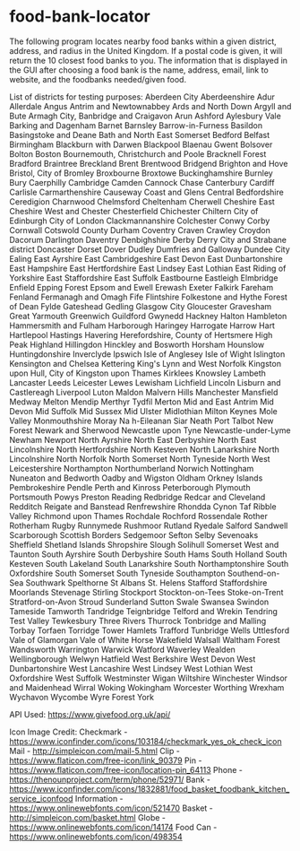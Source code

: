 # food-bank-locator
The following program locates nearby food banks within a given district, address, and radius in the United Kingdom. If a postal code is given, it will return the 10 closest food banks to you. The information that is displayed in the GUI after choosing a food bank is the name, address, email, link to website, and the foodbanks needed/given food.

List of districts for testing purposes:
Aberdeen City
Aberdeenshire
Adur
Allerdale
Angus
Antrim and Newtownabbey
Ards and North Down
Argyll and Bute
Armagh City, Banbridge and Craigavon
Arun
Ashford
Aylesbury Vale
Barking and Dagenham
Barnet
Barnsley
Barrow-in-Furness
Basildon
Basingstoke and Deane
Bath and North East Somerset
Bedford
Belfast
Birmingham
Blackburn with Darwen
Blackpool
Blaenau Gwent
Bolsover
Bolton
Boston
Bournemouth, Christchurch and Poole
Bracknell Forest
Bradford
Braintree
Breckland
Brent
Brentwood
Bridgend
Brighton and Hove
Bristol, City of
Bromley
Broxbourne
Broxtowe
Buckinghamshire
Burnley
Bury
Caerphilly
Cambridge
Camden
Cannock Chase
Canterbury
Cardiff
Carlisle
Carmarthenshire
Causeway Coast and Glens
Central Bedfordshire
Ceredigion
Charnwood
Chelmsford
Cheltenham
Cherwell
Cheshire East
Cheshire West and Chester
Chesterfield
Chichester
Chiltern
City of Edinburgh
City of London
Clackmannanshire
Colchester
Conwy
Corby
Cornwall
Cotswold
County Durham
Coventry
Craven
Crawley
Croydon
Dacorum
Darlington
Daventry
Denbighshire
Derby
Derry City and Strabane
district
Doncaster
Dorset
Dover
Dudley
Dumfries and Galloway
Dundee City
Ealing
East Ayrshire
East Cambridgeshire
East Devon
East Dunbartonshire
East Hampshire
East Hertfordshire
East Lindsey
East Lothian
East Riding of Yorkshire
East Staffordshire
East Suffolk
Eastbourne
Eastleigh
Elmbridge
Enfield
Epping Forest
Epsom and Ewell
Erewash
Exeter
Falkirk
Fareham
Fenland
Fermanagh and Omagh
Fife
Flintshire
Folkestone and Hythe
Forest of Dean
Fylde
Gateshead
Gedling
Glasgow City
Gloucester
Gravesham
Great Yarmouth
Greenwich
Guildford
Gwynedd
Hackney
Halton
Hambleton
Hammersmith and Fulham
Harborough
Haringey
Harrogate
Harrow
Hart
Hartlepool
Hastings
Havering
Herefordshire, County of
Hertsmere
High Peak
Highland
Hillingdon
Hinckley and Bosworth
Horsham
Hounslow
Huntingdonshire
Inverclyde
Ipswich
Isle of Anglesey
Isle of Wight
Islington
Kensington and Chelsea
Kettering
King's Lynn and West Norfolk
Kingston upon Hull, City of
Kingston upon Thames
Kirklees
Knowsley
Lambeth
Lancaster
Leeds
Leicester
Lewes
Lewisham
Lichfield
Lincoln
Lisburn and Castlereagh
Liverpool
Luton
Maldon
Malvern Hills
Manchester
Mansfield
Medway
Melton
Mendip
Merthyr Tydfil
Merton
Mid and East Antrim
Mid Devon
Mid Suffolk
Mid Sussex
Mid Ulster
Midlothian
Milton Keynes
Mole Valley
Monmouthshire
Moray
Na h-Eileanan Siar
Neath Port Talbot
New Forest
Newark and Sherwood
Newcastle upon Tyne
Newcastle-under-Lyme
Newham
Newport
North Ayrshire
North East Derbyshire
North East Lincolnshire
North Hertfordshire
North Kesteven
North Lanarkshire
North Lincolnshire
North Norfolk
North Somerset
North Tyneside
North West Leicestershire
Northampton
Northumberland
Norwich
Nottingham
Nuneaton and Bedworth
Oadby and Wigston
Oldham
Orkney Islands
Pembrokeshire
Pendle
Perth and Kinross
Peterborough
Plymouth
Portsmouth
Powys
Preston
Reading
Redbridge
Redcar and Cleveland
Redditch
Reigate and Banstead
Renfrewshire
Rhondda Cynon Taf
Ribble Valley
Richmond upon Thames
Rochdale
Rochford
Rossendale
Rother
Rotherham
Rugby
Runnymede
Rushmoor
Rutland
Ryedale
Salford
Sandwell
Scarborough
Scottish Borders
Sedgemoor
Sefton
Selby
Sevenoaks
Sheffield
Shetland Islands
Shropshire
Slough
Solihull
Somerset West and Taunton
South Ayrshire
South Derbyshire
South Hams
South Holland
South Kesteven
South Lakeland
South Lanarkshire
South Northamptonshire
South Oxfordshire
South Somerset
South Tyneside
Southampton
Southend-on-Sea
Southwark
Spelthorne
St Albans
St. Helens
Stafford
Staffordshire Moorlands
Stevenage
Stirling
Stockport
Stockton-on-Tees
Stoke-on-Trent
Stratford-on-Avon
Stroud
Sunderland
Sutton
Swale
Swansea
Swindon
Tameside
Tamworth
Tandridge
Teignbridge
Telford and Wrekin
Tendring
Test Valley
Tewkesbury
Three Rivers
Thurrock
Tonbridge and Malling
Torbay
Torfaen
Torridge
Tower Hamlets
Trafford
Tunbridge Wells
Uttlesford
Vale of Glamorgan
Vale of White Horse
Wakefield
Walsall
Waltham Forest
Wandsworth
Warrington
Warwick
Watford
Waverley
Wealden
Wellingborough
Welwyn Hatfield
West Berkshire
West Devon
West Dunbartonshire
West Lancashire
West Lindsey
West Lothian
West Oxfordshire
West Suffolk
Westminster
Wigan
Wiltshire
Winchester
Windsor and Maidenhead
Wirral
Woking
Wokingham
Worcester
Worthing
Wrexham
Wychavon
Wycombe
Wyre Forest
York

API Used:
https://www.givefood.org.uk/api/

Icon Image Credit:
Checkmark - https://www.iconfinder.com/icons/103184/checkmark_yes_ok_check_icon
Mail - http://simpleicon.com/mail-5.html 
Clip - https://www.flaticon.com/free-icon/link_90379 
Pin - https://www.flaticon.com/free-icon/location-pin_64113 
Phone - https://thenounproject.com/term/phone/52971/ 
Bank - https://www.iconfinder.com/icons/1832881/food_basket_foodbank_kitchen_service_iconfood 
Information - https://www.onlinewebfonts.com/icon/521470 
Basket - http://simpleicon.com/basket.html
Globe - https://www.onlinewebfonts.com/icon/14174 
Food Can - https://www.onlinewebfonts.com/icon/498354 
